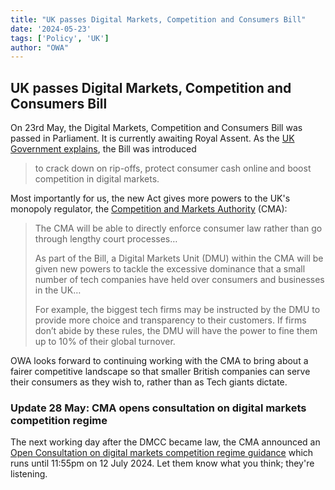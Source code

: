 ```yaml
---
title: "UK passes Digital Markets, Competition and Consumers Bill"
date: '2024-05-23'
tags: ['Policy', 'UK']
author: "OWA"
---
```


## UK passes Digital Markets, Competition and Consumers Bill

On 23rd May, the Digital Markets, Competition and Consumers Bill was passed in Parliament. It is currently awaiting Royal Assent. As the [UK Government explains](https://www.gov.uk/government/news/new-bill-to-crack-down-on-rip-offs-protect-consumer-cash-onlineand-boost-competition-in-digital-markets), the Bill was introduced 

> to crack down on rip-offs, protect consumer cash online and boost competition in digital markets.

Most importantly for us, the new Act gives more powers to the UK's monopoly regulator, the [Competition and Markets Authority](https://www.gov.uk/government/organisations/competition-and-markets-authority) (CMA):

> The CMA will be able to directly enforce consumer law rather than go through lengthy court processes…
>
> As part of the Bill, a Digital Markets Unit (DMU) within the CMA will be given new powers to tackle the excessive dominance that a small number of tech companies have held over consumers and businesses in the UK…
> 
> For example, the biggest tech firms may be instructed by the DMU to provide more choice and transparency to their customers. If firms don’t abide by these rules, the DMU will have the power to fine them up to 10% of their global turnover.

OWA looks forward to continuing working with the CMA to bring about a fairer competitive landscape so that smaller British companies can serve their consumers as they wish to, rather than as Tech giants dictate.

### Update 28 May: CMA opens consultation on digital markets competition regime

The next working day after the DMCC became law, the CMA announced an [Open Consultation on digital markets competition regime guidance](https://www.gov.uk/government/consultations/consultation-on-digital-markets-competition-regime-guidance) which runs until 11:55pm on 12 July 2024. Let them know what you think; they're listening.  